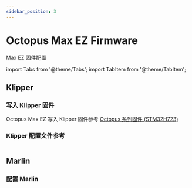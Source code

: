 ```yaml
---
sidebar_position: 3
---
```


# Octopus Max EZ Firmware

Max EZ 固件配置

<!-- import lib start -->

import Tabs from '@theme/Tabs';
import TabItem from '@theme/TabItem';

<!-- import lib end -->

## Klipper

### 写入 Klipper 固件

Octopus Max EZ 写入 Klipper 固件参考 [Octopus 系列固件 (STM32H723)](../octopus-firmware-h723.md)

### Klipper 配置文件参考

``` klipper_cfg title="printer.cfg"

```

## Marlin

### 配置 Marlin

